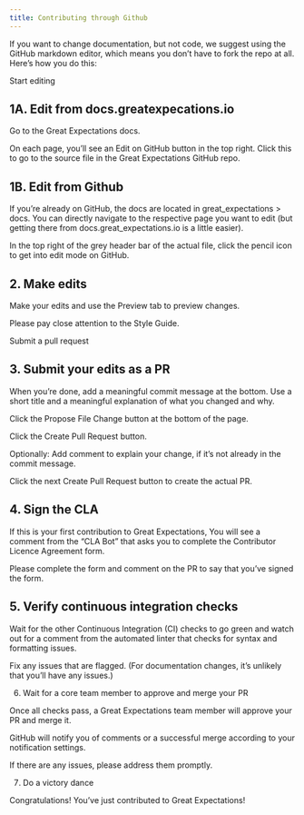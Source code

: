 ```yaml
---
title: Contributing through Github
---
```


If you want to change documentation, but not code, we suggest using the GitHub markdown editor, which means you don’t have to fork the repo at all. Here’s how you do this:

Start editing
## 1A. Edit from docs.greatexpecations.io

Go to the Great Expectations docs.

On each page, you’ll see an Edit on GitHub button in the top right. Click this to go to the source file in the Great Expectations GitHub repo.

## 1B. Edit from Github

If you’re already on GitHub, the docs are located in great_expectations > docs. You can directly navigate to the respective page you want to edit (but getting there from docs.great_expectations.io is a little easier).

In the top right of the grey header bar of the actual file, click the pencil icon to get into edit mode on GitHub.

## 2. Make edits

Make your edits and use the Preview tab to preview changes.

Please pay close attention to the Style Guide.

Submit a pull request
## 3. Submit your edits as a PR

When you’re done, add a meaningful commit message at the bottom. Use a short title and a meaningful explanation of what you changed and why.

Click the Propose File Change button at the bottom of the page.

Click the Create Pull Request button.

Optionally: Add comment to explain your change, if it’s not already in the commit message.

Click the next Create Pull Request button to create the actual PR.

## 4. Sign the CLA

If this is your first contribution to Great Expectations, You will see a comment from the “CLA Bot” that asks you to complete the Contributor Licence Agreement form.

Please complete the form and comment on the PR to say that you’ve signed the form.

## 5. Verify continuous integration checks

Wait for the other Continuous Integration (CI) checks to go green and watch out for a comment from the automated linter that checks for syntax and formatting issues.

Fix any issues that are flagged. (For documentation changes, it’s unlikely that you’ll have any issues.)

6. Wait for a core team member to approve and merge your PR

Once all checks pass, a Great Expectations team member will approve your PR and merge it.

GitHub will notify you of comments or a successful merge according to your notification settings.

If there are any issues, please address them promptly.

7. Do a victory dance

Congratulations! You’ve just contributed to Great Expectations!


